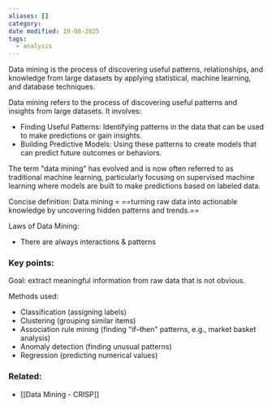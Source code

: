 ```yaml
---
aliases: []
category:
date modified: 19-08-2025
tags:
  - analysis
---
```

Data mining is the process of discovering useful patterns, relationships, and knowledge from large datasets by applying statistical, machine learning, and database techniques.

Data mining refers to the process of discovering useful patterns and insights from large datasets. It involves:  
- Finding Useful Patterns: Identifying patterns in the data that can be used to make predictions or gain insights.
- Building Predictive Models: Using these patterns to create models that can predict future outcomes or behaviors.

The term "data mining" has evolved and is now often referred to as traditional machine learning, particularly focusing on supervised machine learning where models are built to make predictions based on labeled data.

Concise definition:
Data mining = ==turning raw data into actionable knowledge by uncovering hidden patterns and trends.==

Laws of Data Mining:
- There are always interactions & patterns
### Key points:
Goal: extract meaningful information from raw data that is not obvious.

Methods used:
  * Classification (assigning labels)
  * Clustering (grouping similar items)
  * Association rule mining (finding "if–then" patterns, e.g., market basket analysis)
  * Anomaly detection (finding unusual patterns)
  * Regression (predicting numerical values)

### Related:
- [[Data Mining - CRISP]]


